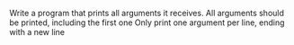 Write a program that prints all arguments it receives. All arguments should be printed, including the first one Only print one argument per line, ending with a new line
